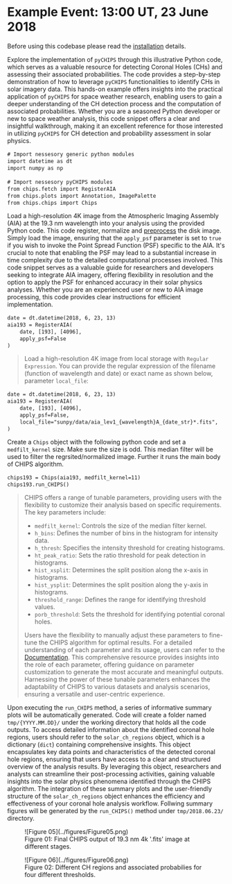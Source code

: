 <!-- 
Author(s): Shibaji Chakraborty

Disclaimer:
pyCHIPS is under the MIT license found in the root directory LICENSE.md 
Everyone is permitted to copy and distribute verbatim copies of this license 
document.

This version of the MIT Public License incorporates the terms
and conditions of MIT General Public License.
-->

# Example Event: 13:00 UT, 23 June 2018
Before using this codebase please read the [installation](../user/install.md) details.

Explore the implementation of `pyCHIPS` through this illustrative Python code, which serves as a valuable resource for detecting Coronal Holes (CHs) and assessing their associated probabilities. The code provides a step-by-step demonstration of how to leverage `pyCHIPS` functionalities to identify CHs in solar imagery data. This hands-on example offers insights into the practical application of `pyCHIPS` for space weather research, enabling users to gain a deeper understanding of the CH detection process and the computation of associated probabilities. Whether you are a seasoned Python developer or new to space weather analysis, this code snippet offers a clear and insightful walkthrough, making it an excellent reference for those interested in utilizing `pyCHIPS` for CH detection and probability assessment in solar physics.

```
# Import nessesory generic python modules
import datetime as dt
import numpy as np

# Import nessesory pyCHIPS modules
from chips.fetch import RegisterAIA
from chips.plots import Annotation, ImagePalette
from chips.chips import Chips
```
Load a high-resolution 4K image from the Atmospheric Imaging Assembly (AIA) at the 19.3 nm wavelength into your analysis using the provided Python code. This code register, normalize and [preprocess](https://aiapy.readthedocs.io/en/latest/preparing_data.html) the disk image. Simply load the image, ensuring that the `apply_psf` parameter is set to `true` if you wish to invoke the Point Spread Function (PSF) specific to the AIA. It's crucial to note that enabling the PSF may lead to a substantial increase in time complexity due to the detailed computational processes involved. This code snippet serves as a valuable guide for researchers and developers seeking to integrate AIA imagery, offering flexibility in resolution and the option to apply the PSF for enhanced accuracy in their solar physics analyses. Whether you are an experienced user or new to AIA image processing, this code provides clear instructions for efficient implementation.

```
date = dt.datetime(2018, 6, 23, 13)
aia193 = RegisterAIA(
    date, [193], [4096], 
    apply_psf=False
)
```

> Load a high-resolution 4K image from local storage with `Regular Expression`. You can provide the regular expression of the filename (function of wavelength and date) or exact name as shown below, parameter `local_file`: 

```
date = dt.datetime(2018, 6, 23, 13)
aia193 = RegisterAIA(
    date, [193], [4096], 
    apply_psf=False,
    local_file="sunpy/data/aia_lev1_{wavelength}A_{date_str}*.fits",
)
```

Create a `Chips` object with the following python code and set a `medfilt_kernel` size. Make sure the size is odd. This median filter will be used to filter the regrsited/normalized image. Further it runs the main body of CHIPS algorithm.

```
chips193 = Chips(aia193, medfilt_kernel=11)
chips193.run_CHIPS()
```

> CHIPS offers a range of tunable parameters, providing users with the flexibility to customize their analysis based on specific requirements. The key parameters include:
>
> * `medfilt_kernel`: Controls the size of the median filter kernel.
> * `h_bins`: Defines the number of bins in the histogram for intensity data.
> * `h_thresh`: Specifies the intensity threshold for creating histograms.
> * `ht_peak_ratio`: Sets the ratio threshold for peak detection in histograms.
> * `hist_xsplit`: Determines the split position along the x-axis in histograms.
> * `hist_ysplit`: Determines the split position along the y-axis in histograms.
> * `threshold_range`: Defines the range for identifying threshold values.
> * `porb_threshold`: Sets the threshold for identifying potential coronal holes.
>
> Users have the flexibility to manually adjust these parameters to fine-tune the CHIPS algorithm for optimal results. For a detailed understanding of each parameter and its usage, users can refer to the [Documentation](../dev/chips.md). This comprehensive resource provides insights into the role of each parameter, offering guidance on parameter customization to generate the most accurate and meaningful outputs. Harnessing the power of these tunable parameters enhances the adaptability of CHIPS to various datasets and analysis scenarios, ensuring a versatile and user-centric experience.

Upon executing the `run_CHIPS` method, a series of informative summary plots will be automatically generated. Code will create a folder named `tmp/{YYYY.MM.DD}/` under the working directory that holds all the code outputs. To access detailed information about the identified coronal hole regions, users should refer to the `solar_ch_regions` object, which is a dictionary (`dict`) containing comprehensive insights. This object encapsulates key data points and characteristics of the detected coronal hole regions, ensuring that users have access to a clear and structured overview of the analysis results. By leveraging this object, researchers and analysts can streamline their post-processing activities, gaining valuable insights into the solar physics phenomena identified through the CHIPS algorithm. The integration of these summary plots and the user-friendly structure of the `solar_ch_regions` object enhances the efficiency and effectiveness of your coronal hole analysis workflow. Follwing summary figures will be generated by the `run_CHIPS()` method under `tmp/2018.06.23/` directory.

<figure markdown>
![Figure 05](../figures/Figure05.png)
<figcaption>Figure 01: Final CHIPS output of 19.3 nm 4k '.fits' image at different stages.</figcaption>
</figure>

<figure markdown>
![Figure 06](../figures/Figure06.png)
<figcaption>Figure 02: Different CH regions and associated probabilies for four different thresholds.</figcaption>
</figure>